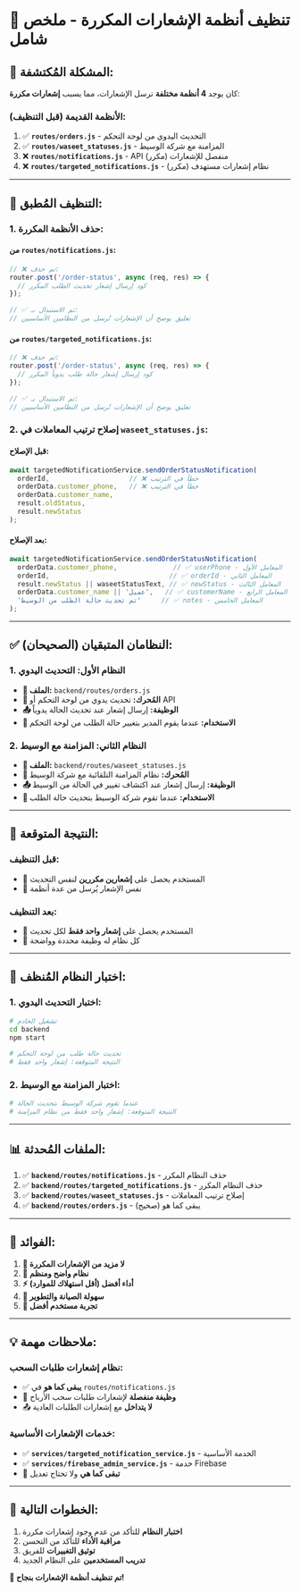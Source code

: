 # 🧹 تنظيف أنظمة الإشعارات المكررة - ملخص شامل

## 🚨 **المشكلة المُكتشفة:**
كان يوجد **4 أنظمة مختلفة** ترسل الإشعارات، مما يسبب **إشعارات مكررة**:

### **الأنظمة القديمة (قبل التنظيف):**
1. ✅ **`routes/orders.js`** - التحديث اليدوي من لوحة التحكم
2. ✅ **`routes/waseet_statuses.js`** - المزامنة مع شركة الوسيط
3. ❌ **`routes/notifications.js`** - API منفصل للإشعارات (مكرر)
4. ❌ **`routes/targeted_notifications.js`** - نظام إشعارات مستهدف (مكرر)

---

## 🔧 **التنظيف المُطبق:**

### **1. حذف الأنظمة المكررة:**

#### **من `routes/notifications.js`:**
```javascript
// ❌ تم حذف:
router.post('/order-status', async (req, res) => {
  // كود إرسال إشعار تحديث الطلب المكرر
});

// ✅ تم الاستبدال بـ:
// تعليق يوضح أن الإشعارات تُرسل من النظامين الأساسيين
```

#### **من `routes/targeted_notifications.js`:**
```javascript
// ❌ تم حذف:
router.post('/order-status', async (req, res) => {
  // كود إرسال إشعار حالة طلب يدوياً المكرر
});

// ✅ تم الاستبدال بـ:
// تعليق يوضح أن الإشعارات تُرسل من النظامين الأساسيين
```

### **2. إصلاح ترتيب المعاملات في `waseet_statuses.js`:**

#### **قبل الإصلاح:**
```javascript
await targetedNotificationService.sendOrderStatusNotification(
  orderId,                    // ❌ خطأ في الترتيب
  orderData.customer_phone,   // ❌ خطأ في الترتيب
  orderData.customer_name,
  result.oldStatus,
  result.newStatus
);
```

#### **بعد الإصلاح:**
```javascript
await targetedNotificationService.sendOrderStatusNotification(
  orderData.customer_phone,              // ✅ userPhone - المعامل الأول
  orderId,                              // ✅ orderId - المعامل الثاني
  result.newStatus || waseetStatusText, // ✅ newStatus - المعامل الثالث
  orderData.customer_name || 'عميل',   // ✅ customerName - المعامل الرابع
  'تم تحديث حالة الطلب من الوسيط'     // ✅ notes - المعامل الخامس
);
```

---

## ✅ **النظامان المتبقيان (الصحيحان):**

### **1. النظام الأول: التحديث اليدوي**
- **📍 الملف:** `backend/routes/orders.js`
- **🔧 المُحرك:** تحديث يدوي من لوحة التحكم أو API
- **📤 الوظيفة:** إرسال إشعار عند تحديث الحالة يدوياً
- **🎯 الاستخدام:** عندما يقوم المدير بتغيير حالة الطلب من لوحة التحكم

### **2. النظام الثاني: المزامنة مع الوسيط**
- **📍 الملف:** `backend/routes/waseet_statuses.js`
- **🔧 المُحرك:** نظام المزامنة التلقائية مع شركة الوسيط
- **📤 الوظيفة:** إرسال إشعار عند اكتشاف تغيير في الحالة من الوسيط
- **🎯 الاستخدام:** عندما تقوم شركة الوسيط بتحديث حالة الطلب

---

## 🎯 **النتيجة المتوقعة:**

### **قبل التنظيف:**
- 📱 المستخدم يحصل على **إشعارين مكررين** لنفس التحديث
- 🔄 نفس الإشعار يُرسل من عدة أنظمة

### **بعد التنظيف:**
- 📱 المستخدم يحصل على **إشعار واحد فقط** لكل تحديث
- 🎯 كل نظام له وظيفة محددة وواضحة

---

## 🧪 **اختبار النظام المُنظف:**

### **1. اختبار التحديث اليدوي:**
```bash
# تشغيل الخادم
cd backend
npm start

# تحديث حالة طلب من لوحة التحكم
# النتيجة المتوقعة: إشعار واحد فقط
```

### **2. اختبار المزامنة مع الوسيط:**
```bash
# عندما تقوم شركة الوسيط بتحديث الحالة
# النتيجة المتوقعة: إشعار واحد فقط من نظام المزامنة
```

---

## 📊 **الملفات المُحدثة:**

1. ✅ **`backend/routes/notifications.js`** - حذف النظام المكرر
2. ✅ **`backend/routes/targeted_notifications.js`** - حذف النظام المكرر
3. ✅ **`backend/routes/waseet_statuses.js`** - إصلاح ترتيب المعاملات
4. ✅ **`backend/routes/orders.js`** - يبقى كما هو (صحيح)

---

## 🎉 **الفوائد:**

1. **🚫 لا مزيد من الإشعارات المكررة**
2. **🎯 نظام واضح ومنظم**
3. **⚡ أداء أفضل (أقل استهلاك للموارد)**
4. **🔧 سهولة الصيانة والتطوير**
5. **📱 تجربة مستخدم أفضل**

---

## 💡 **ملاحظات مهمة:**

### **نظام إشعارات طلبات السحب:**
- ✅ **يبقى كما هو** في `routes/notifications.js`
- 🎯 **وظيفة منفصلة** لإشعارات طلبات سحب الأرباح
- 📤 **لا يتداخل** مع إشعارات الطلبات العادية

### **خدمات الإشعارات الأساسية:**
- ✅ **`services/targeted_notification_service.js`** - الخدمة الأساسية
- ✅ **`services/firebase_admin_service.js`** - خدمة Firebase
- 🔧 **تبقى كما هي** ولا تحتاج تعديل

---

## 🚀 **الخطوات التالية:**

1. **اختبار النظام** للتأكد من عدم وجود إشعارات مكررة
2. **مراقبة الأداء** للتأكد من التحسن
3. **توثيق التغييرات** للفريق
4. **تدريب المستخدمين** على النظام الجديد

**🎉 تم تنظيف أنظمة الإشعارات بنجاح!**

